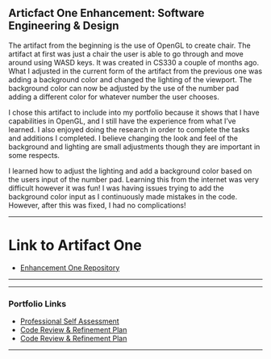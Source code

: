 ## Articfact One Enhancement: Software Engineering & Design


The artifact from the beginning is the use of OpenGL to create chair. The artifact at first was just a chair the user is able to go through and move around using WASD keys. It was created in CS330 a couple of months ago. What I adjusted in the current form of the artifact from the previous one was adding a background color and changed the lighting of the viewport. The background color can now be adjusted by the use of the number pad adding a different color for whatever number the user chooses. 


I chose this artifact to include into my portfolio because it shows that I have capabilities in OpenGL, and I still have the experience from what I’ve learned. I also enjoyed doing the research in order to complete the tasks and additions I completed. I believe changing the look and feel of the background and lighting are small adjustments though they are important in some respects. 


I learned how to adjust the lighting and add a background color based on the users input of the number pad. Learning this from the internet was very difficult however it was fun! I was having issues trying to add the background color input as I continuously made mistakes in the code. However, after this was fixed, I had no complications!


---
# Link to Artifact One
- [Enhancement One Repository](https://github.com/Rcvs97/CS-330-OpenGL-Chair)
---


---
### Portfolio Links

- [Professional Self Assessment](https://rcvs97.github.io/robertchandler.github.io/)
- [Code Review & Refinement Plan](https://rcvs97.github.io/robertchandler.github.io/RefineandReview)
- [Code Review & Refinement Plan](https://rcvs97.github.io/robertchandler.github.io/ArtifactOne)

---






